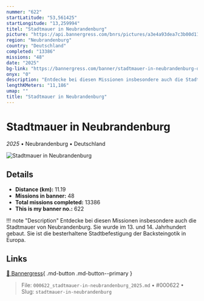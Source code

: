 ```yaml
---
nummer: "622"
startLatitude: "53,561425"
startLongitude: "13,259994"
titel: "Stadtmauer in Neubrandenburg"
picture: "https://api.bannergress.com/bnrs/pictures/a3e4a93dea7c3b00d11dfa7c64c2d3d2"
region: "Neubrandenburg"
country: "Deutschland"
completed: "13386"
missions: "48"
date: "2025"
bg-link: "https://bannergress.com/banner/stadtmauer-in-neubrandenburg-db62"
onyx: "0"
description: "Entdecke bei diesen Missionen insbesondere auch die Stadtmauer von Neubrandenburg. Sie wurde im 13. und 14. Jahrhundert gebaut. Sie ist die besterhaltene Stadtbefestigung der Backsteingotik in Europa."
lengthKMeters: "11,186"
umap: ""
title: "Stadtmauer in Neubrandenburg"
---
```

# Stadtmauer in Neubrandenburg

*2025* • Neubrandenburg • Deutschland

![Stadtmauer in Neubrandenburg](https://api.bannergress.com/bnrs/pictures/a3e4a93dea7c3b00d11dfa7c64c2d3d2)

## Details
- **Distance (km):** 11.19
- **Missions in banner:** 48
- **Total missions completed:** 13386
- **This is my banner no.:** 622


!!! note "Description"
    Entdecke bei diesen Missionen insbesondere auch die Stadtmauer von Neubrandenburg. Sie wurde im 13. und 14. Jahrhundert gebaut. Sie ist die besterhaltene Stadtbefestigung der Backsteingotik in Europa.



## Links
[🔗 Bannergress](https://bannergress.com/banner/stadtmauer-in-neubrandenburg-db62){ .md-button .md-button--primary }



> File: `000622_stadtmauer-in-neubrandenburg_2025.md` • #000622 • Slug: `stadtmauer-in-neubrandenburg`
